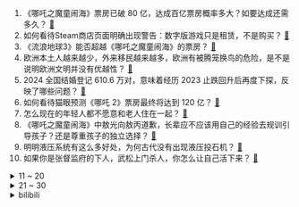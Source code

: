 1. 《哪吒之魔童闹海》票房已破 80 亿，达成百亿票房概率多大？如要达成还需多久？ [:link:](https://www.zhihu.com/question/11745805648)
2. 如何看待Steam商店页面明确出现警告：数字版游戏只是租赁，不是购买？ [:link:](https://www.zhihu.com/question/828901579)
3. 《流浪地球3》能否超越《哪吒之魔童闹海》的票房？ [:link:](https://www.zhihu.com/question/11523550018)
4. 欧洲本土人越来越少，外来移民越来越多，欧洲有被腾笼换鸟的危险，是不是说明欧洲文明并没有优越性？ [:link:](https://www.zhihu.com/question/10349019033)
5. 2024 全国结婚登记 610.6 万对，意味着经历 2023 止跌回升后再度下探，反映了哪些问题？ [:link:](https://www.zhihu.com/question/11758500514)
6. 如何看待猫眼预测《哪吒 2》票房最终将达到 120 亿？ [:link:](https://www.zhihu.com/question/11760207400)
7. 怎么现在的年轻人都不愿意和老人住在一起？ [:link:](https://www.zhihu.com/question/354758934)
8. 《哪吒之魔童闹海》中敖光向敖丙道歉，长辈应不应该用自己的经验去规训引导孩子？还是尊重孩子的独立选择？ [:link:](https://www.zhihu.com/question/10847928427)
9. 明明液压系统有这么多好处，为何古代没有出现液压投石机？ [:link:](https://www.zhihu.com/question/661960331)
10. 如果你是张督监府的下人，武松上门杀人，你怎么让自己活下来？ [:link:](https://www.zhihu.com/question/11048671820)
<details>
<summary>11 ~ 20</summary>

11. 寒假即将结束，家长应该提醒孩子「早点收收心」还是让孩子「玩到假期结束」？ [:link:](https://www.zhihu.com/question/11270685226)
12. SU7 被曝过坑时发生断轴，小米回应「不实，超速驾驶导致事故」，如何看待这一回应？ [:link:](https://www.zhihu.com/question/11704112330)
13. 刘邦、朱无璋都是草根出身，是怎么学会打仗的？ [:link:](https://www.zhihu.com/question/11692607546)
14. 为什么《哪吒之魔童闹海》如此神速成为中国影史票房冠军？ [:link:](https://www.zhihu.com/question/11426111339)
15. 北大人民医院医生称迎太阳闭眼 10 分钟可预防近视，这是真的吗？背后是什么原理？ [:link:](https://www.zhihu.com/question/11597415606)
16. DeepSeek被三大运营商接入，还上线国家超算互联网，这会给国内AI产业格局带来哪些变化？ [:link:](https://www.zhihu.com/question/11515172288)
17. 为何国家航天局突然公开招聘「行星防御岗」人员？ [:link:](https://www.zhihu.com/question/11515684711)
18. 为什么大模型会「说胡话」？如何解决大模型的「幻觉」问题？ [:link:](https://www.zhihu.com/question/635776684)
19. 元始天尊和他的弟子昆仑十二金仙，他们长久以来代表天道正义，为何最近几年他们的形象越来越差? [:link:](https://www.zhihu.com/question/11271403998)
20. 为什么化学专业看似不需要很高的数学要求？ [:link:](https://www.zhihu.com/question/21233056)
</details>
<details>
<summary>21 ~ 30</summary>

21. 如何看待日本首相石破茂2月7日访美与特朗普会谈的成果及其对日美关系的影响？ [:link:](https://www.zhihu.com/question/11644574383)
22. 《哪吒 2》中为什么在得知仙丹来源真相后，十万捕妖队仍然能做到无一叛变？ [:link:](https://www.zhihu.com/question/11637583809)
23. 2025 年电影总票房破 150 亿，创影史最快纪录，这一数据说明了什么？今年的票房有望创新高吗？ [:link:](https://www.zhihu.com/question/11715035040)
24. 新款 iPhone SE 或将于 2 月底上市，你期待吗？从现有的爆料看新机有哪些升级？ [:link:](https://www.zhihu.com/question/11554049810)
25. 如何看待 DeepSeek 和 ChatGPT 下国际棋时出现规则错乱，最后 ChatGPT 认输？ [:link:](https://www.zhihu.com/question/10979868085)
26. 亚冬会短道速滑男子 5000 米接力韩国犯规取消成绩，中国队获得铜牌，如何评价本场比赛？ [:link:](https://www.zhihu.com/question/11720894201)
27. 给你一千万，要求你立刻辞职，你愿意吗？ [:link:](https://www.zhihu.com/question/11204928978)
28. 印度央行下调基准利率 25 个基点至 6.25%，为近 5 年来首次降息，释放了什么信号？ [:link:](https://www.zhihu.com/question/11521915088)
29. 如何评价由郭帆、饺子导演的作品大火引发的网友关于学历方面的讨论？ [:link:](https://www.zhihu.com/question/11567943398)
30. 过年长胖很多，年后如何减肥？ [:link:](https://www.zhihu.com/question/267433648)
</details><details>
<summary>bilibili</summary>

</details>